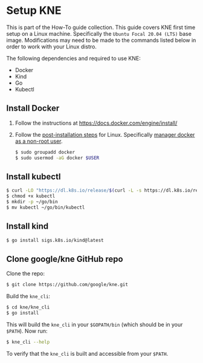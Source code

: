 # Setup KNE

This is part of the How-To guide collection. This guide covers KNE first time
setup on a Linux machine. Specifically the `Ubuntu Focal 20.04 (LTS)` base
image. Modifications may need to be made to the commands listed below in order
to work with your Linux distro.

The following dependencies and required to use KNE:

*   Docker
*   Kind
*   Go
*   Kubectl

## Install Docker

1.  Follow the instructions at https://docs.docker.com/engine/install/

1.  Follow the
    [post-installation steps](https://docs.docker.com/engine/install/linux-postinstall/#manage-docker-as-a-non-root-user)
    for Linux. Specifically
    [manager docker as a non-root user](https://docs.docker.com/engine/install/linux-postinstall/#manage-docker-as-a-non-root-user).

    ```bash
    $ sudo groupadd docker
    $ sudo usermod -aG docker $USER
    ```

## Install kubectl

```bash
$ curl -LO "https://dl.k8s.io/release/$(curl -L -s https://dl.k8s.io/release/stable.txt)/bin/linux/amd64/kubectl"
$ chmod +x kubectl
$ mkdir -p ~/go/bin
$ mv kubectl ~/go/bin/kubectl
```

## Install kind

```bash
$ go install sigs.k8s.io/kind@latest
```

## Clone google/kne GitHub repo

Clone the repo:

```bash
$ git clone https://github.com/google/kne.git
```

Build the `kne_cli`:

```bash
$ cd kne/kne_cli
$ go install
```

This will build the `kne_cli` in your `$GOPATH/bin` (which should be in your
`$PATH`). Now run:

```bash
$ kne_cli --help
```

To verify that the `kne_cli` is built and accessible from your `$PATH`.
